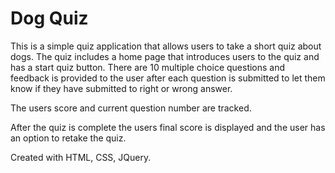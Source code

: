 # Dog Quiz
This is a simple quiz application that allows users to take a short quiz about dogs. The quiz includes a home page that introduces users
to the quiz and has a start quiz button. There are 10 multiple choice questions and feedback is provided to the user after each question
is submitted to let them know if they have submitted to right or wrong answer. 

The users score and current question number are tracked. 

After the quiz is complete the users final score is displayed and the user has an option to retake the quiz.

Created with HTML, CSS, JQuery.
